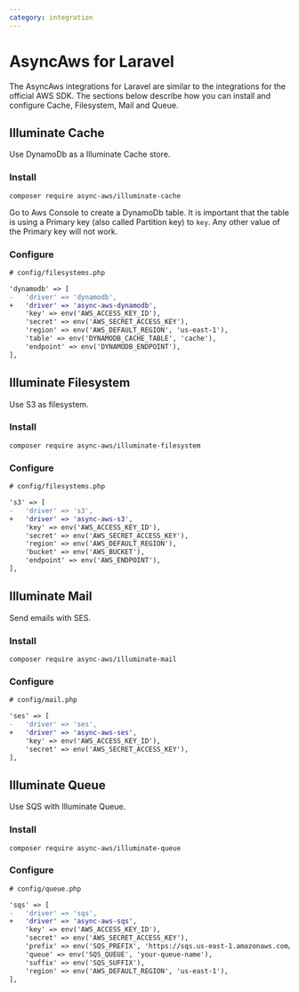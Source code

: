 ```yaml
---
category: integration
---
```


# AsyncAws for Laravel

The AsyncAws integrations for Laravel are similar to the integrations for the
official AWS SDK. The sections below describe how you can install and configure
Cache, Filesystem, Mail and Queue.

## Illuminate Cache

Use DynamoDb as a Illuminate Cache store.

### Install

```shell
composer require async-aws/illuminate-cache
```

Go to Aws Console to create a DynamoDb table. It is important that the table is using
a Primary key (also called Partition key) to `key`. Any other value of the Primary
key will not work.

### Configure

```diff
# config/filesystems.php

'dynamodb' => [
-   'driver' => 'dynamodb',
+   'driver' => 'async-aws-dynamodb',
    'key' => env('AWS_ACCESS_KEY_ID'),
    'secret' => env('AWS_SECRET_ACCESS_KEY'),
    'region' => env('AWS_DEFAULT_REGION', 'us-east-1'),
    'table' => env('DYNAMODB_CACHE_TABLE', 'cache'),
    'endpoint' => env('DYNAMODB_ENDPOINT'),
],
```

## Illuminate Filesystem

Use S3 as filesystem.

### Install

```shell
composer require async-aws/illuminate-filesystem
```

### Configure

```diff
# config/filesystems.php

's3' => [
-   'driver' => 's3',
+   'driver' => 'async-aws-s3',
    'key' => env('AWS_ACCESS_KEY_ID'),
    'secret' => env('AWS_SECRET_ACCESS_KEY'),
    'region' => env('AWS_DEFAULT_REGION'),
    'bucket' => env('AWS_BUCKET'),
    'endpoint' => env('AWS_ENDPOINT'),
],
```

## Illuminate Mail

Send emails with SES.

### Install

```shell
composer require async-aws/illuminate-mail
```

### Configure

```diff
# config/mail.php

'ses' => [
-   'driver' => 'ses',
+   'driver' => 'async-aws-ses',
    'key' => env('AWS_ACCESS_KEY_ID'),
    'secret' => env('AWS_SECRET_ACCESS_KEY'),
],
```

## Illuminate Queue

Use SQS with Illuminate Queue.

### Install

```shell
composer require async-aws/illuminate-queue
```

### Configure

```diff
# config/queue.php

'sqs' => [
-   'driver' => 'sqs',
+   'driver' => 'async-aws-sqs',
    'key' => env('AWS_ACCESS_KEY_ID'),
    'secret' => env('AWS_SECRET_ACCESS_KEY'),
    'prefix' => env('SQS_PREFIX', 'https://sqs.us-east-1.amazonaws.com/your-account-id'),
    'queue' => env('SQS_QUEUE', 'your-queue-name'),
    'suffix' => env('SQS_SUFFIX'),
    'region' => env('AWS_DEFAULT_REGION', 'us-east-1'),
],
```
